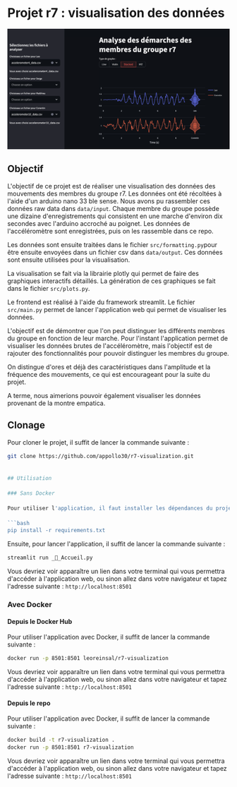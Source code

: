 # Projet r7 : visualisation des données

![alt text](image.png)

## Objectif

L'objectif de ce projet est de réaliser une visualisation des données des mouvements des membres du groupe r7. Les données ont été récoltées à l'aide d'un arduino nano 33 ble sense. Nous avons pu rassembler ces données raw data dans ```data/input```. Chaque membre du groupe possède une dizaine d'enregistrements qui consistent en une marche d'environ dix secondes avec l'arduino accroché au poignet. Les données de l'accéléromètre sont enregistrées, puis on les rassemble dans ce repo.

Les données sont ensuite traitées dans le fichier ```src/formatting.py```pour être ensuite envoyées dans un fichier csv dans ```data/output```. Ces données sont ensuite utilisées pour la visualisation.

La visualisation se fait via la librairie plotly qui permet de faire des graphiques interactifs détaillés. La génération de ces graphiques se fait dans le fichier ```src/plots.py```.

Le frontend est réalisé à l'aide du framework streamlit. Le fichier ```src/main.py``` permet de lancer l'application web qui permet de visualiser les données.

L'objectif est de démontrer que l'on peut distinguer les différents membres du groupe en fonction de leur marche. Pour l'instant l'application permet de visualiser les données brutes de l'accéléromètre, mais l'objectif est de rajouter des fonctionnalités pour pouvoir distinguer les membres du groupe.

On distingue d'ores et déjà des caractéristiques dans l'amplitude et la fréquence des mouvements, ce qui est encourageant pour la suite du projet.

A terme, nous aimerions pouvoir également visualiser les données provenant de la montre empatica.

## Clonage

Pour cloner le projet, il suffit de lancer la commande suivante :

```bash
git clone https://github.com/appollo30/r7-visualization.git


## Utilisation

### Sans Docker

Pour utiliser l'application, il faut installer les dépendances du projet. Pour cela, il faut se placer à la racine du projet et exécuter la commande suivante :

```bash
pip install -r requirements.txt
```

Ensuite, pour lancer l'application, il suffit de lancer la commande suivante :

```bash
streamlit run _👋_Accueil.py
```

Vous devriez voir apparaître un lien dans votre terminal qui vous permettra d'accéder à l'application web, ou sinon allez dans votre navigateur et tapez l'adresse suivante : ```http://localhost:8501```

### Avec Docker

#### Depuis le Docker Hub

Pour utiliser l'application avec Docker, il suffit de lancer la commande suivante :

```bash
docker run -p 8501:8501 leoreinsal/r7-visualization
```

Vous devriez voir apparaître un lien dans votre terminal qui vous permettra d'accéder à l'application web, ou sinon allez dans votre navigateur et tapez l'adresse suivante : ```http://localhost:8501```

#### Depuis le repo

Pour utiliser l'application avec Docker, il suffit de lancer la commande suivante :

```bash
docker build -t r7-visualization .
docker run -p 8501:8501 r7-visualization
```

Vous devriez voir apparaître un lien dans votre terminal qui vous permettra d'accéder à l'application web, ou sinon allez dans votre navigateur et tapez l'adresse suivante : ```http://localhost:8501```
